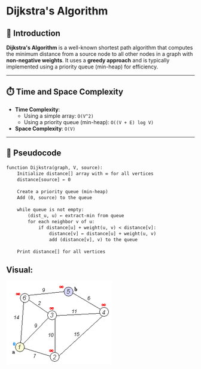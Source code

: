 # Dijkstra's Algorithm

## 📘 Introduction

**Dijkstra's Algorithm** is a well-known shortest path algorithm that computes the minimum distance from a source node to all other nodes in a graph with **non-negative weights**. It uses a **greedy approach** and is typically implemented using a priority queue (min-heap) for efficiency.

---

## ⏱️ Time and Space Complexity

- **Time Complexity**:
  - Using a simple array: `O(V^2)`
  - Using a priority queue (min-heap): `O((V + E) log V)`
- **Space Complexity**: `O(V)`

---

## 🧠 Pseudocode

```text
function Dijkstra(graph, V, source):
    Initialize distance[] array with ∞ for all vertices
    distance[source] ← 0

    Create a priority queue (min-heap)
    Add (0, source) to the queue

    while queue is not empty:
        (dist_u, u) ← extract-min from queue
        for each neighbor v of u:
            if distance[u] + weight(u, v) < distance[v]:
                distance[v] ← distance[u] + weight(u, v)
                add (distance[v], v) to the queue

    Print distance[] for all vertices
```

## Visual:
![Dijkstra](https://github.com/Mdsadmansakib/Design-and-Analysis-of-Algorithms/blob/main/Graph/Greedy%20Algorithm/Single%20Source%20Shortest%20Path/Dijkstra%20Algorithm/Dijkstra_Animation.gif?raw=true)

